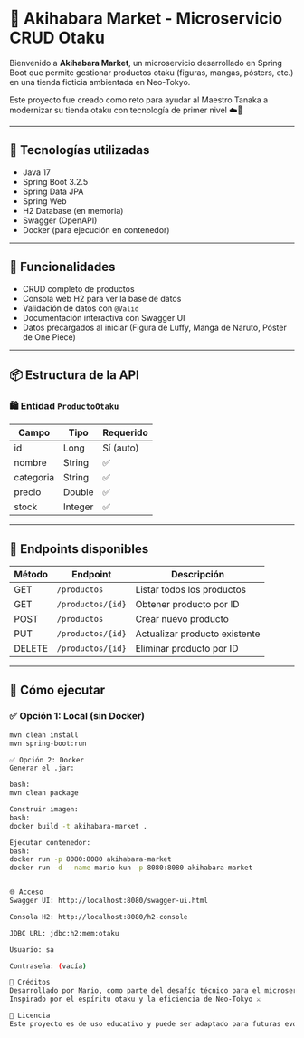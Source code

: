 # 🏪 Akihabara Market - Microservicio CRUD Otaku

Bienvenido a **Akihabara Market**, un microservicio desarrollado en Spring Boot que permite gestionar productos otaku (figuras, mangas, pósters, etc.) en una tienda ficticia ambientada en Neo-Tokyo.

Este proyecto fue creado como reto para ayudar al Maestro Tanaka a modernizar su tienda otaku con tecnología de primer nivel ☁️🗼

---

## 🚀 Tecnologías utilizadas

- Java 17
- Spring Boot 3.2.5
- Spring Data JPA
- Spring Web
- H2 Database (en memoria)
- Swagger (OpenAPI)
- Docker (para ejecución en contenedor)

---

## 🎯 Funcionalidades

- CRUD completo de productos
- Consola web H2 para ver la base de datos
- Validación de datos con `@Valid`
- Documentación interactiva con Swagger UI
- Datos precargados al iniciar (Figura de Luffy, Manga de Naruto, Póster de One Piece)

---

## 📦 Estructura de la API

### 🛍️ Entidad `ProductoOtaku`

| Campo      | Tipo    | Requerido |
|------------|---------|-----------|
| id         | Long    | Sí (auto) |
| nombre     | String  | ✅        |
| categoria  | String  | ✅        |
| precio     | Double  | ✅        |
| stock      | Integer | ✅        |

---

## 🔧 Endpoints disponibles

| Método | Endpoint              | Descripción                     |
|--------|-----------------------|---------------------------------|
| GET    | `/productos`          | Listar todos los productos      |
| GET    | `/productos/{id}`     | Obtener producto por ID         |
| POST   | `/productos`          | Crear nuevo producto            |
| PUT    | `/productos/{id}`     | Actualizar producto existente   |
| DELETE | `/productos/{id}`     | Eliminar producto por ID        |

---

## 🧪 Cómo ejecutar

### ✅ Opción 1: Local (sin Docker)

```bash
mvn clean install
mvn spring-boot:run

✅ Opción 2: Docker
Generar el .jar:

bash:
mvn clean package

Construir imagen:
bash:
docker build -t akihabara-market .

Ejecutar contenedor:
bash:
docker run -p 8080:8080 akihabara-market
docker run -d --name mario-kun -p 8080:8080 akihabara-market


🌐 Acceso
Swagger UI: http://localhost:8080/swagger-ui.html

Consola H2: http://localhost:8080/h2-console

JDBC URL: jdbc:h2:mem:otaku

Usuario: sa

Contraseña: (vacía)

👾 Créditos
Desarrollado por Mario, como parte del desafío técnico para el microservicio de la tienda Akihabara Market 🧑‍💻💥
Inspirado por el espíritu otaku y la eficiencia de Neo-Tokyo ⚔️

📁 Licencia
Este proyecto es de uso educativo y puede ser adaptado para futuras evoluciones o integraciones con bases de datos reales y seguridad avanzada.